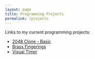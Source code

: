 ```yaml
---
layout: page
title: Programming Projects
permalink: /projects
---
```


Links to my current programming projects:

- [2048 Clone - Basic](/Beginner-Friendly-2048/index.html)
- [Brass Fingerings](/brass-fingerings/trumpet.html)
- [Visual Timer](/VisualTimer/)
